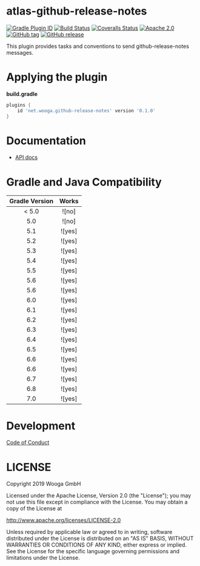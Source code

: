 atlas-github-release-notes
============

[![Gradle Plugin ID](https://img.shields.io/badge/gradle-net.wooga.github-brightgreen.svg?style=flat-square)](https://plugins.gradle.org/plugin/net.wooga.github)
[![Build Status](https://img.shields.io/travis/wooga/atlas-github-release-notes/master.svg?style=flat-square)](https://travis-ci.org/wooga/atlas-github-release-notes)
[![Coveralls Status](https://img.shields.io/coveralls/wooga/atlas-github-release-notes/master.svg?style=flat-square)](https://coveralls.io/github/wooga/atlas-github-release-notes?branch=master)
[![Apache 2.0](https://img.shields.io/badge/license-Apache%202-blue.svg?style=flat-square)](https://raw.githubusercontent.com/wooga/atlas-github-release-notes/master/LICENSE)
[![GitHub tag](https://img.shields.io/github/tag/wooga/atlas-github-release-notes.svg?style=flat-square)]()
[![GitHub release](https://img.shields.io/github/release/wooga/atlas-github-release-notes.svg?style=flat-square)]()

This plugin provides tasks and conventions to send github-release-notes messages.

# Applying the plugin

**build.gradle**
```groovy
plugins {
    id 'net.wooga.github-release-notes' version '0.1.0'
}
```

Documentation
=============

- [API docs](https://wooga.github.io/atlas-github-release-notes/docs/api/)

Gradle and Java Compatibility
=============================

| Gradle Version  | Works  |
| :-------------: | :----: |
| < 5.0           | ![no]  |
| 5.0             | ![no]  |
| 5.1             | ![yes] |
| 5.2             | ![yes] |
| 5.3             | ![yes] |
| 5.4             | ![yes] |
| 5.5             | ![yes] |
| 5.6             | ![yes] |
| 5.6             | ![yes] |
| 6.0             | ![yes] |
| 6.1             | ![yes] |
| 6.2             | ![yes] |
| 6.3             | ![yes] |
| 6.4             | ![yes] |
| 6.5             | ![yes] |
| 6.6             | ![yes] |
| 6.6             | ![yes] |
| 6.7             | ![yes] |
| 6.8             | ![yes] |
| 7.0             | ![yes] |

Development
===========

[Code of Conduct](docs/Code-of-conduct.md)

LICENSE
=======

Copyright 2019 Wooga GmbH

Licensed under the Apache License, Version 2.0 (the "License");
you may not use this file except in compliance with the License.
You may obtain a copy of the License at

<http://www.apache.org/licenses/LICENSE-2.0>

Unless required by applicable law or agreed to in writing, software
distributed under the License is distributed on an "AS IS" BASIS,
WITHOUT WARRANTIES OR CONDITIONS OF ANY KIND, either express or implied.
See the License for the specific language governing permissions and
limitations under the License.

